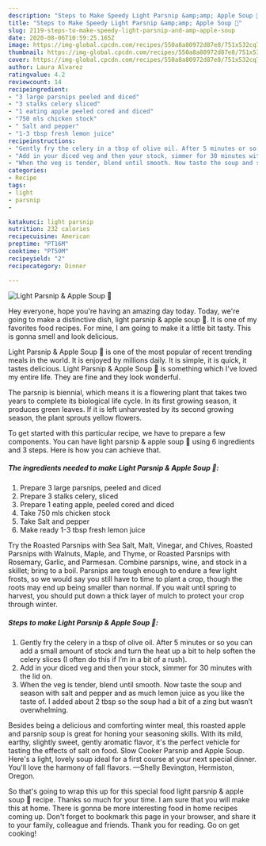 ```yaml
---
description: "Steps to Make Speedy Light Parsnip &amp;amp; Apple Soup 🥣"
title: "Steps to Make Speedy Light Parsnip &amp;amp; Apple Soup 🥣"
slug: 2119-steps-to-make-speedy-light-parsnip-and-amp-apple-soup
date: 2020-08-06T10:59:25.165Z
image: https://img-global.cpcdn.com/recipes/550a8a80972d87e8/751x532cq70/light-parsnip-apple-soup-🥣-recipe-main-photo.jpg
thumbnail: https://img-global.cpcdn.com/recipes/550a8a80972d87e8/751x532cq70/light-parsnip-apple-soup-🥣-recipe-main-photo.jpg
cover: https://img-global.cpcdn.com/recipes/550a8a80972d87e8/751x532cq70/light-parsnip-apple-soup-🥣-recipe-main-photo.jpg
author: Laura Alvarez
ratingvalue: 4.2
reviewcount: 14
recipeingredient:
- "3 large parsnips peeled and diced"
- "3 stalks celery sliced"
- "1 eating apple peeled cored and diced"
- "750 mls chicken stock"
- " Salt and pepper"
- "1-3 tbsp fresh lemon juice"
recipeinstructions:
- "Gently fry the celery in a tbsp of olive oil. After 5 minutes or so you can add a small amount of stock and turn the heat up a bit to help soften the celery slices (I often do this if I’m in a bit of a rush)."
- "Add in your diced veg and then your stock, simmer for 30 minutes with the lid on."
- "When the veg is tender, blend until smooth. Now taste the soup and season with salt and pepper and as much lemon juice as you like the taste of. I added about 2 tbsp so the soup had a bit of a zing but wasn’t overwhelming."
categories:
- Recipe
tags:
- light
- parsnip
- 

katakunci: light parsnip  
nutrition: 232 calories
recipecuisine: American
preptime: "PT16M"
cooktime: "PT50M"
recipeyield: "2"
recipecategory: Dinner

---
```



![Light Parsnip &amp; Apple Soup 🥣](https://img-global.cpcdn.com/recipes/550a8a80972d87e8/751x532cq70/light-parsnip-apple-soup-🥣-recipe-main-photo.jpg)

Hey everyone, hope you're having an amazing day today. Today, we're going to make a distinctive dish, light parsnip &amp; apple soup 🥣. It is one of my favorites food recipes. For mine, I am going to make it a little bit tasty. This is gonna smell and look delicious.

Light Parsnip &amp; Apple Soup 🥣 is one of the most popular of recent trending meals in the world. It is enjoyed by millions daily. It is simple, it is quick, it tastes delicious. Light Parsnip &amp; Apple Soup 🥣 is something which I've loved my entire life. They are fine and they look wonderful.

The parsnip is biennial, which means it is a flowering plant that takes two years to complete its biological life cycle. In its first growing season, it produces green leaves. If it is left unharvested by its second growing season, the plant sprouts yellow flowers.


To get started with this particular recipe, we have to prepare a few components. You can have light parsnip &amp; apple soup 🥣 using 6 ingredients and 3 steps. Here is how you can achieve that.

<!--inarticleads1-->

##### The ingredients needed to make Light Parsnip &amp; Apple Soup 🥣:

1. Prepare 3 large parsnips, peeled and diced
1. Prepare 3 stalks celery, sliced
1. Prepare 1 eating apple, peeled cored and diced
1. Take 750 mls chicken stock
1. Take  Salt and pepper
1. Make ready 1-3 tbsp fresh lemon juice


Try the Roasted Parsnips with Sea Salt, Malt, Vinegar, and Chives, Roasted Parsnips with Walnuts, Maple, and Thyme, or Roasted Parsnips with Rosemary, Garlic, and Parmesan. Combine parsnips, wine, and stock in a skillet; bring to a boil. Parsnips are tough enough to endure a few light frosts, so we would say you still have to time to plant a crop, though the roots may end up being smaller than normal. If you wait until spring to harvest, you should put down a thick layer of mulch to protect your crop through winter. 

<!--inarticleads2-->

##### Steps to make Light Parsnip &amp; Apple Soup 🥣:

1. Gently fry the celery in a tbsp of olive oil. After 5 minutes or so you can add a small amount of stock and turn the heat up a bit to help soften the celery slices (I often do this if I’m in a bit of a rush).
1. Add in your diced veg and then your stock, simmer for 30 minutes with the lid on.
1. When the veg is tender, blend until smooth. Now taste the soup and season with salt and pepper and as much lemon juice as you like the taste of. I added about 2 tbsp so the soup had a bit of a zing but wasn’t overwhelming.


Besides being a delicious and comforting winter meal, this roasted apple and parsnip soup is great for honing your seasoning skills. With its mild, earthy, slightly sweet, gently aromatic flavor, it&#39;s the perfect vehicle for tasting the effects of salt on food. Slow Cooker Parsnip and Apple Soup. Here&#39;s a light, lovely soup ideal for a first course at your next special dinner. You&#39;ll love the harmony of fall flavors. —Shelly Bevington, Hermiston, Oregon. 

So that's going to wrap this up for this special food light parsnip &amp; apple soup 🥣 recipe. Thanks so much for your time. I am sure that you will make this at home. There is gonna be more interesting food in home recipes coming up. Don't forget to bookmark this page in your browser, and share it to your family, colleague and friends. Thank you for reading. Go on get cooking!
